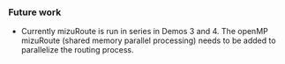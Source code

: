 ### Future work
- Currently mizuRoute is run in series in Demos 3 and 4. The openMP mizuRoute (shared memory parallel processing) needs to be added to parallelize the routing process. 
